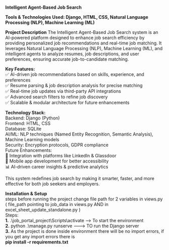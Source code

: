 **Intelligent Agent-Based Job Search**


**Tools & Technologies Used: Django, HTML, CSS, Natural Language Processing (NLP), Machine Learning (ML)**

**Project Description**
The Intelligent Agent-Based Job Search system is an AI-powered platform designed to enhance job search efficiency by providing personalized job recommendations and real-time job matching. It leverages Natural Language Processing (NLP), Machine Learning (ML), and intelligent agents to analyze resumes, job descriptions, and user preferences, ensuring accurate job-to-candidate matching.

**Key Features:**<br>
✅ AI-driven job recommendations based on skills, experience, and preferences<br>
✅ Resume parsing & job description analysis for precise matching<br>
✅ Real-time job updates via third-party API integrations<br>
✅ Advanced search filters to refine job discovery<br>
✅ Scalable & modular architecture for future enhancements<br>

**Technology Stack:**<br>
Backend: Django (Python)<br>
Frontend: HTML, CSS<br>
Database: SQLite<br>
AI/ML: NLP techniques (Named Entity Recognition, Semantic Analysis), Machine Learning models<br>
Security: Encryption protocols, GDPR compliance<br>
Future Enhancements:<br>
🚀 Integration with platforms like LinkedIn & Glassdoor<br>
📱 Mobile app development for better accessibility<br>
📊 AI-driven career insights & predictive analytics<br>

This system redefines job search by making it smarter, faster, and more effective for both job seekers and employers.

**Installation & Setup**<br>
steps before running the project 
change file path for 2 variables in views.py  ( file_path pointing to job_data in views.py  AND  in excel_sheet_update_standalone.py )<br> 
Steps:<br>
**1.** .\job_portal_project\Scripts\activate --> To start the environment<br>
**2.** python .\manage.py runserve  ---> TO run the Django server<br>
**3.** As the project is done inside environment there will be no import errors, if you get any import errors  there is<br><b> pip install -r requirements.txt</b>
